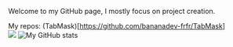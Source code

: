 Welcome to my GitHub page, I mostly focus on project creation.

My repos: (TabMask)[https://github.com/bananadev-frfr/TabMask]
<br>
![](https://komarev.com/ghpvc/?username=bananadev-frfr) ![My GitHub stats](https://github-readme-stats.vercel.app/api?username=bananadev-frfr&show_icons=true&theme=dark&include_all_commits=true&count_private=true&hide_border=true&hide_rank=true&compact=true)



